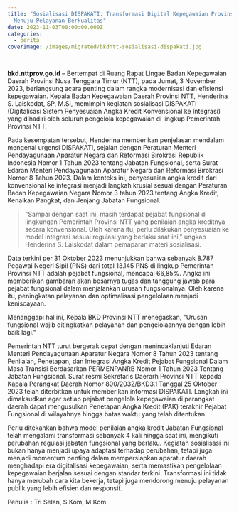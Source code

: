 ```yaml
---
title: "Sosialisasi DISPAKATI: Transformasi Digital Kepegawaian Provinsi NTT
  Menuju Pelayanan Berkualitas"
date: 2023-11-03T00:00:00.000Z
categories:
  - berita
coverImage: /images/migrated/bkdntt-sosialisasi-dispakati.jpg

---
```


**bkd.nttprov.go.id** – Bertempat di Ruang Rapat Lingae Badan Kepegawaian Daerah Provinsi Nusa Tenggara Timur (NTT), pada Jumat, 3 November 2023, berlangsung acara penting dalam rangka modernisasi dan efisiensi kepegawaian. Kepala Badan Kepegawaian Daerah Provinsi NTT, Henderina S. Laiskodat, SP, M.Si, memimpin kegiatan sosialisasi DISPAKATI (Digitalisasi Sistem Penyesuaian Angka Kredit Konvensional ke Integrasi) yang dihadiri oleh seluruh pengelola kepegawaian di lingkup Pemerintah Provinsi NTT.

Pada kesempatan tersebut, Henderina memberikan penjelasan mendalam mengenai urgensi DISPAKATI, sejalan dengan Peraturan Menteri Pendayagunaan Aparatur Negara dan Reformasi Birokrasi Republik Indonesia Nomor 1 Tahun 2023 tentang Jabatan Fungsional, serta Surat Edaran Menteri Pendayagunaan Aparatur Negara dan Reformasi Birokrasi Nomor 8 Tahun 2023. Dalam konteks ini, penyesuaian angka kredit dari konvensional ke integrasi menjadi langkah krusial sesuai dengan Peraturan Badan Kepegawaian Negara Nomor 3 tahun 2023 tentang Angka Kredit, Kenaikan Pangkat, dan Jenjang Jabatan Fungsional.

> "Sampai dengan saat ini, masih terdapat pejabat fungsional di lingkungan Pemerintah Provinsi NTT yang penilaian angka kreditnya secara konvensional. Oleh karena itu, perlu dilakukan penyesuaian ke model integrasi sesuai regulasi yang berlaku saat ini," ungkap Henderina S. Laiskodat dalam pemaparan materi sosialisasi.

Data terkini per 31 Oktober 2023 menunjukkan bahwa sebanyak 8.787 Pegawai Negeri Sipil (PNS) dari total 13.145 PNS di lingkup Pemerintah Provinsi NTT adalah pejabat fungsional, mencapai 66,85%. Angka ini memberikan gambaran akan besarnya tugas dan tanggung jawab para pejabat fungsional dalam menjalankan urusan fungsionalnya. Oleh karena itu, peningkatan pelayanan dan optimalisasi pengelolaan menjadi keniscayaan.

Menanggapi hal ini, Kepala BKD Provinsi NTT menegaskan, "Urusan fungsional wajib ditingkatkan pelayanan dan pengelolaannya dengan lebih baik lagi."

Pemerintah NTT turut bergerak cepat dengan menindaklanjuti Edaran Menteri Pendayagunaan Aparatur Negara Nomor 8 Tahun 2023 tentang Penilaian, Penetapan, dan Integrasi Angka Kredit Pejabat Fungsional Dalam Masa Transisi Berdasarkan PERMENPANRB Nomor 1 Tahun 2023 Tentang Jabatan Fungsional. Surat resmi Sekretaris Daerarh Provinsi NTT kepada Kapala Perangkat Daerah Nomor 800/2032/BKD3.1 Tanggal 25 Oktober 2023 telah diterbitkan untuk memberikan informasi DISPAKATI. Langkah ini dimaksudkan agar setiap pejabat pengelola kepegawaian di perangkat daerah dapat mengusulkan Penetapan Angka Kredit (PAK) terakhir Pejabat Fungsional di wilayahnya hingga batas waktu yang telah ditentukan.

Perlu ditekankan bahwa model penilaian angka kredit Jabatan Fungsional telah mengalami transformasi sebanyak 4 kali hingga saat ini, mengikuti perubahan regulasi jabatan fungsional yang berlaku. Kegiatan sosialisasi ini bukan hanya menjadi upaya adaptasi terhadap perubahan, tetapi juga menjadi momentum penting dalam mempersiapkan aparatur daerah menghadapi era digitalisasi kepegawaian, serta memastikan pengelolaan kepegawaian berjalan sesuai dengan standar terkini. Transformasi ini tidak hanya merubah cara kita bekerja, tetapi juga mendorong menuju pelayanan publik yang lebih efisien dan responsif.

Penulis : Tri Selan, S.Kom, M.Kom
